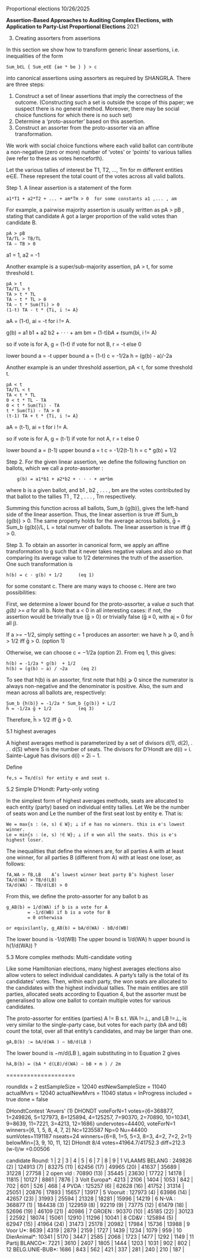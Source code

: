 Proportional elections
10/26/2025

**Assertion-Based Approaches to Auditing Complex Elections, with Application to Party-List Proportional Elections**
2021

3. Creating assorters from assertions

In this section we show how to transform generic linear assertions, i.e. inequalities of the form

    Sum_b∈L { Sum_e∈E {ae * be } } > c

into canonical assertions using assorters as required by SHANGRLA. There are three steps:

1. Construct a set of linear assertions that imply the correctness of the outcome.
   (Constructing such a set is outside the scope of this paper; we suspect there is no
   general method. Moreover, there may be social choice functions for which there is no such set)
2. Determine a ‘proto-assorter’ based on this assertion.
3. Construct an assorter from the proto-assorter via an affine transformation.

We work with social choice functions where each valid ballot can contribute a non-negative (zero or more)
number of ‘votes’ or ‘points’ to various tallies (we refer to these as votes henceforth).

Let the various tallies of interest be T1, T2, ..., Tm for m different entities e∈E.
These represent the total count of the votes across all valid ballots.

Step 1. A linear assertion is a statement of the form

    a1*T1 + a2*T2 + ... + am*Tm > 0  for some constants a1 ,... , am 

For example, a pairwise majority assertion is usually written as pA > pB ,
stating that candidate A got a larger proportion of the valid votes than candidate B.

````
pA > pB
TA/TL > TB/TL
TA − TB > 0
````

a1 = 1, a2 = -1

Another example is a super/sub-majority assertion, pA > t, for some threshold t.

````
pA > t
TA/TL > t
TA > t * TL
TA − t * TL > 0
TA − t * Sum(Ti) > 0
(1-t) TA - t * {Ti, i != A}
````

aA = (1-t), ai = -t for i != A.

g(b) = a1 b1 + a2 b2 + · · · + am bm
     = (1-t)*bA + t*sum(bi, i != A)

so if vote is for A, g = (1-t)
   if vote for not B, r = -t
   else 0

lower bound a = -t
upper bound a = (1-t)
c = -1/2a
h = (g(b) - a)/-2a


Another example is an under threshold assertion, pA < t, for some threshold t.

````
pA < t
TA/TL < t
TA < t * TL
0 < t * TL - TA
0 < t * Sum(Ti) - TA
t * Sum(Ti) - TA > 0
(t-1) TA + t * {Ti, i != A}
````

aA = (t-1), ai = t for i != A.

so if vote is for A, g = (t-1)
if vote for not A, r = t
else 0

lower bound a = (t-1)
upper bound a = t
c = -1/2(t-1)
h = c * g(b) + 1/2

Step 2. For the given linear assertion, we define the following function on ballots, which we call a proto-assorter :

        g(b) = a1*b1 + a2*b2 + · · · + am*bm

where b is a given ballot, and b1 , b2 , . . . , bm are the votes contributed by that ballot to the tallies T1 , T2 , . . . , Tm respectively.

Summing this function across all ballots, Sum_b {g(b)}, gives the left-hand side of the linear assertion.
Thus, the linear assertion is true iff Sum_b {g(b)} > 0. 
The same property holds for the average across ballots, ḡ = Sum_b {g(b)}/L, L = total numver of ballots. The linear assertion is true iff ḡ > 0.

Step 3. To obtain an assorter in canonical form, we apply an affine transformation to g such that it never takes negative values 
and also so that comparing its average value to 1/2 determines the truth of the assertion. One such transformation is

    h(b) = c · g(b) + 1/2      (eq 1)

for some constant c. There are many ways to choose c. Here are two possibilities:

First, we determine a lower bound for the proto-assorter, a value _a_ such that _g(b) >= a_ for all b.
Note that a < 0 in all interesting cases: if not, the assertion would be trivially true (ḡ > 0) or trivially false (ḡ ≡ 0, with aj = 0 for all j).

If a >= −1/2, simply setting c = 1 produces an assorter: we have h ⩾ 0, and h̄ > 1/2 iff ḡ > 0. (option 1)

Otherwise, we can choose c = −1/2a (option 2). From eq 1, this gives:
   
    h(b) = -1/2a * g(b)  + 1/2
    h(b) = (g(b) − a) / −2a     (eq 2)

To see that h(b) is an assorter, first note that h(b) ⩾ 0 since the numerator is always non-negative and the denominator is positive. 
Also, the sum and mean across all ballots are, respectively:

    Sum_b {h(b)} = -1/2a * Sum_b {g(b)} + L/2
    h̄ = -1/2a ḡ + 1/2          (eq 3)

Therefore, h̄ > 1/2 iff ḡ > 0.

5.1 highest averages

A highest averages method is parameterized by a set of divisors d(1), d(2), . . . d(S) where S is the number of seats.
The divisors for D’Hondt are d(i) = i. Sainte-Laguë has divisors d(i) = 2i − 1.

Define

    fe,s = Te/d(s) for entity e and seat s.

5.2 Simple D’Hondt: Party-only voting

In the simplest form of highest averages methods, seats are allocated to each
entity (party) based on individual entity tallies. Let We be the number of seats
won and Le the number of the first seat lost by entity e. That is:

    We = max{s : (e, s) ∈ W}; ⊥ if e has no winners. this is e's lowest winner.
    Le = min{s : (e, s) !∈ W}; ⊥ if e won all the seats. this is e's highest loser.

The inequalities that define the winners are, for all parties A with at least
one winner, for all parties B (different from A) with at least one loser, as follows:

    fA,WA > fB,LB    A’s lowest winner beat party B’s highest loser
    TA/d(WA) > TB/d(LB)
    TA/d(WA) - TB/d(LB) > 0

From this, we define the proto-assorter for any ballot b as 

    g_AB(b) = 1/d(WA) if b is a vote for A
            = -1/d(WB) if b is a vote for B
            = 0 otherwisa

    or equivilantly, g_AB(b) = bA/d(WA) - bB/d(WB)

The lower bound is -1/d(WB)
The upper bound is 1/d(WA)
  h upper bound is h(1/d(WA)) ?

5.3  More complex methods: Multi-candidate voting

Like some Hamiltonian elections, many highest averages elections also allow
voters to select individual candidates. A party’s tally is the total of its candidates’
votes. Then, within each party, the won seats are allocated to the candidates with
the highest individual tallies. The main entities are still parties, allocated seats
according to Equation 4, but the assorter must be generalised to allow one ballot
to contain multiple votes for various candidates.

The proto-assorter for entities (parties) A != B s.t. WA !=⊥, and LB !=⊥, is
very similar to the single-party case, but votes for each party (bA and bB) count
the total, over all that entity’s candidates, and may be larger than one.

    gA,B(b) := bA/d(WA ) − bB/d(LB )

The lower bound is −m/d(LB ), again substituting in to Equation 2 gives

    hA,B(b) = (bA * d(LB)/d(WA) − bB + m ) / 2m


====================

roundIdx = 2
estSampleSize = 12040
estNewSampleSize = 11040
actualMvrs = 12040
actualNewMvrs = 11040
status = InProgress
included = true
done = false

DHondtContest 'Anvers' (1) DHONDT voteForN=1 votes={6=368877, 1=249826, 5=127973, 8=125894, 4=125257, 7=90370, 2=70890, 10=10341, 9=8639, 11=7221, 3=4213, 12=1686} undervotes=44400, voteForN=1
winners=[6, 1, 5, 8, 4, 7, 2] Nc=1235587 Np=0 Nu=44400 sumVotes=1191187
nseats=24 winners={6=8, 1=5, 5=3, 8=3, 4=2, 7=2, 2=1} belowMin=[3, 9, 10, 11, 12]
DHondt 8/4 votes=41964.7/41752.3 diff=212.3 (w-l)/w =0.00506

candidate          Round:           1 |           2 |           3 |           4 |           5 |           6 |           7 |           8 |           9 |
1        VLAAMS BELANG :  249826 (2) |  124913 (7) |  83275 (11) |  62456 (17) |  49965 (20) |       41637 |       35689 |       31228 |       27758 |
2             open vld :  70890 (13) |       35445 |       23630 |       17722 |       14178 |       11815 |       10127 |        8861 |        7876 |
3          Volt Europa*:        4213 |        2106 |        1404 |        1053 |         842 |         702 |         601 |         526 |         468 |
4                 PVDA :  125257 (6) |  62628 (16) |       41752 |       31314 |       25051 |       20876 |       17893 |       15657 |       13917 |
5              Vooruit :  127973 (4) |  63986 (14) |  42657 (23) |       31993 |       25594 |       21328 |       18281 |       15996 |       14219 |
6                 N-VA :  368877 (1) |  184438 (3) |  122959 (8) |   92219 (9) |  73775 (12) |  61479 (18) |  52696 (19) |  46109 (21) |       40986 |
7                GROEN :  90370 (10) |  45185 (22) |       30123 |       22592 |       18074 |       15061 |       12910 |       11296 |       10041 |
8                 CD&V :  125894 (5) |  62947 (15) |  41964 (24) |       31473 |       25178 |       20982 |       17984 |       15736 |       13988 |
9               Voor U*:        8639 |        4319 |        2879 |        2159 |        1727 |        1439 |        1234 |        1079 |         959 |
10           DierAnimal*:       10341 |        5170 |        3447 |        2585 |        2068 |        1723 |        1477 |        1292 |        1149 |
11        Partij BLANCO*:        7221 |        3610 |        2407 |        1805 |        1444 |        1203 |        1031 |         902 |         802 |
12        BELG.UNIE-BUB*:        1686 |         843 |         562 |         421 |         337 |         281 |         240 |         210 |         187 |




